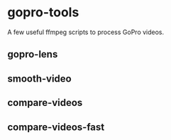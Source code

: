 gopro-tools
===========

A few useful ffmpeg scripts to process GoPro videos.

## gopro-lens
## smooth-video
## compare-videos
## compare-videos-fast
